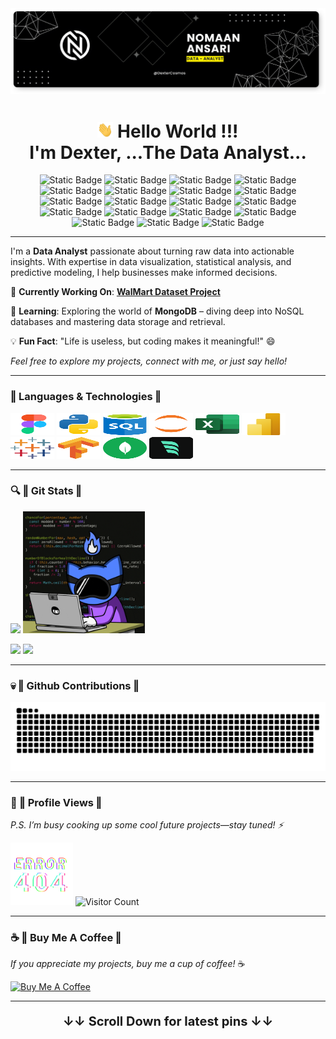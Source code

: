 
<div>
 <img src='./images/banner.png' alt=banner>
<div>

<h1 align="center">
 <img src="https://raw.githubusercontent.com/ABSphreak/ABSphreak/master/gifs/Hi.gif"width="25px">
 </a> Hello World !!! <br>
 </a>I'm Dexter, ...The Data Analyst...
</h1>

<div align="center">

  ![Static Badge](https://img.shields.io/badge/Github-%23343a40?style=for-the-badge&logo=refinedgithub&logoColor=ffffff&labelColor=000000)
  ![Static Badge](https://img.shields.io/badge/gitlab-bc3908?style=for-the-badge&logo=gitlab&logoColor=bc3908&labelColor=000000)
  ![Static Badge](https://img.shields.io/badge/Instagram-ef476f?style=for-the-badge&logo=Instagram&logoColor=ef476f&logoSize=auto&labelColor=000000&link=right%2Fhttps%3A%2F%2Fgithub.com%2FDexterCosmos)
  ![Static Badge](https://img.shields.io/badge/Discord-%235865F2?style=for-the-badge&logo=discord&labelColor=000000)
  ![Static Badge](https://img.shields.io/badge/WEB-%238DD6F9?style=for-the-badge&logo=webpack&logoColor=%238DD6F9&labelColor=000000)
  ![Static Badge](https://img.shields.io/badge/Replicate-%23343a40?style=for-the-badge&logo=replicate&labelColor=000000)
  ![Static Badge](https://img.shields.io/badge/VScodium-%232F80ED?style=for-the-badge&logo=vscodium&labelColor=000000)
  ![Static Badge](https://img.shields.io/badge/Codeium-%2309B6A2?style=for-the-badge&logo=codeium&labelColor=000000)
  ![Static Badge](https://img.shields.io/badge/Proton--Mail-%236D4AFF?style=for-the-badge&logo=protonmail&labelColor=000000)
  ![Static Badge](https://img.shields.io/badge/Devbox-%23FFE033?style=for-the-badge&logo=devbox&logoColor=%23FFE033&labelColor=000000)
  ![Static Badge](https://img.shields.io/badge/Replit-%23F26207?style=for-the-badge&logo=Replit&labelColor=000000)
  ![Static Badge](https://img.shields.io/badge/Numpy-%23013243?style=for-the-badge&logo=numpy&labelColor=000000)
  ![Static Badge](https://img.shields.io/badge/Seaborn-%23635BFF?style=for-the-badge&logo=stripe&labelColor=000000)
  ![Static Badge](https://img.shields.io/badge/Pandas-%23150458?style=for-the-badge&logo=pandas&labelColor=000000)
  ![Static Badge](https://img.shields.io/badge/Matplotlib-%2319E57F?style=for-the-badge&logo=matillion&labelColor=000000)
  ![Static Badge](https://img.shields.io/badge/Beautifulsoup4-%23E31E52?style=for-the-badge&logo=bukalapak&logoColor=%23E31E52&logoSize=2&labelColor=000000)
  ![Static Badge](https://img.shields.io/badge/scipy-%238CAAE6?style=for-the-badge&logo=scipy&labelColor=000000)
  ![Static Badge](https://img.shields.io/badge/Vercel-%23000000?style=for-the-badge&logo=vercel&labelColor=000000)
  ![Static Badge](https://img.shields.io/badge/Telegram-%2326A5E4?style=for-the-badge&logo=telegram&labelColor=000000)  
</div>

---

<div>  

  I'm a **Data Analyst** passionate about turning raw data into actionable insights. With expertise in data visualization, statistical analysis, and predictive modeling, I help businesses make informed decisions.

  🔭 **Currently Working On**: [**WalMart Dataset Project**](https://github.com/DexterCosmos/WalMart_DB)

  🌱 **Learning**: Exploring the world of **MongoDB** – diving deep into NoSQL databases and mastering data storage and retrieval.  

  💡 **Fun Fact**: "Life is useless, but coding makes it meaningful!" 😄  

  *Feel free to explore my projects, connect with me, or just say hello!*
</div>


---

### ‖ Languages & Technologies ‖ 

<p align="left">
  <img src="./images/ico/Figma.svg" alt="Figma" width="70" height="35">
  <img src="./images/ico/Python.svg" alt="Python" width=70" height="35">
  <img src="./images/ico/SQL.svg" alt="SQL" width="70" height="35">
  <img src="./images/ico/Jupyter notebook.svg" alt="JN" width="70" height="35">
  <img src="./images/ico/Excel.svg" alt="Excel" width="70" height="35">
  <img src="./images/ico/Power BI.svg" alt="Power BI" width="70" height="35">
  <img src="./images/ico/Tableau.svg" alt="Tableau" width="70" height="35">
  <img src="./images/ico/Tensorflow.svg" alt="Tensorflow" width="70" height="35">
  <img src="./images/ico/mongoDB.svg" alt="MongoDB" width="70" height="35">
  <img src="./images/ico/windsurf.svg" alt="Windsurf" width="70" height="35">
</p>

---

### 🔍 ‖ Git Stats ‖

![](https://nirzak-streak-stats.vercel.app/?user=Dexter-Cosmoos&theme=vision-friendly-dark&hide_border=true&include_all_commits=true)
<img src="./images/gif/Code Hacking GIF by Pizza Ninjas.gif" alt="GIF" width="195px" height="195px"/>

![](https://github-readme-stats.vercel.app/api?username=Dexter-Cosmoos&theme=vision-friendly-dark&hide_border=true&include_all_commits=true)
![](https://github-readme-stats.vercel.app/api/top-langs/?username=Dexter-Cosmoos&theme=vision-friendly-dark&hide_border=true&include_all_commits=true&layout=compact)


---

### 💀 ‖ Github Contributions ‖

<picture>
  <source media="(prefers-color-scheme: dark)" srcset="https://raw.githubusercontent.com/Dexter-Cosmoos/Dexter-Cosmoos/output/github-snake-dark.svg" />
  <source media="(prefers-color-scheme: light)" srcset="https://raw.githubusercontent.com/Dexter-Cosmoos/Dexter-Cosmoos/output/github-snake.svg" />
  <img alt="github-snake" src="https://raw.githubusercontent.com/Dexter-Cosmoos/Dexter-Cosmoos/output/github-snake.svg" />
</picture>

---

### 👀 ‖ Profile Views ‖

*P.S. I’m busy cooking up some cool future projects—stay tuned! ⚡*

<div align="left">
  <img src="./images/gif/Internet Coding Sticker by top(node).gif" alt="GIF" width="100px" height="100px"/>  
  <img src="https://profile-counter.glitch.me/YOUR_GITHUB_USERNAME/count.svg" alt="Visitor Count" />
</div>

---

### ☕ ‖ Buy Me A Coffee ‖

*If you appreciate my projects, buy me a cup of coffee!* ☕

<a href="https://www.buymeacoffee.com/DexterCosmos" target="_blank">
  <img src="https://cdn.buymeacoffee.com/buttons/v2/default-yellow.png" alt="Buy Me A Coffee" style="height: 60px !important;width: 217px !important;" />
</a>

---

<div align="center" style="font-size: 20px; margin-top: 20px">
  <b> ↓↓ Scroll Down for latest pins ↓↓ </b>
</div>

